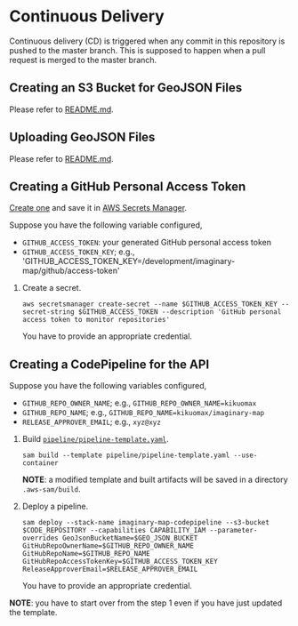 # Continuous Delivery

Continuous delivery (CD) is triggered when any commit in this repository is pushed to the master branch.
This is supposed to happen when a pull request is merged to the master branch.

## Creating an S3 Bucket for GeoJSON Files

Please refer to [README.md](README.md#creating-an-s3-bucket-for-geojson-files).

## Uploading GeoJSON Files

Please refer to [README.md](README.md#uploading-geojson-files).

## Creating a GitHub Personal Access Token

[Create one](https://docs.github.com/en/github/authenticating-to-github/creating-a-personal-access-token) and save it in [AWS Secrets Manager](https://aws.amazon.com/secrets-manager/).

Suppose you have the following variable configured,
- `GITHUB_ACCESS_TOKEN`: your generated GitHub personal access token
- `GITHUB_ACCESS_TOKEN_KEY`; e.g., 'GITHUB_ACCESS_TOKEN_KEY=/development/imaginary-map/github/access-token'

1. Create a secret.

    ```
    aws secretsmanager create-secret --name $GITHUB_ACCESS_TOKEN_KEY --secret-string $GITHUB_ACCESS_TOKEN --description 'GitHub personal access token to monitor repositories'
    ```

   You have to provide an appropriate credential.

## Creating a CodePipeline for the API

Suppose you have the following variables configured,
- `GITHUB_REPO_OWNER_NAME`; e.g., `GITHUB_REPO_OWNER_NAME=kikuomax`
- `GITHUB_REPO_NAME`; e.g., `GITHUB_REPO_NAME=kikuomax/imaginary-map`
- `RELEASE_APPROVER_EMAIL`; e.g., `xyz@xyz`

1. Build [`pipeline/pipeline-template.yaml`](api/pipeline-template.yaml).

    ```
    sam build --template pipeline/pipeline-template.yaml --use-container
    ```

   **NOTE**: a modified template and built artifacts will be saved in a directory `.aws-sam/build`.

2. Deploy a pipeline.

    ```
    sam deploy --stack-name imaginary-map-codepipeline --s3-bucket $CODE_REPOSITORY --capabilities CAPABILITY_IAM --parameter-overrides GeoJsonBucketName=$GEO_JSON_BUCKET GitHubRepoOwnerName=$GITHUB_REPO_OWNER_NAME GitHubRepoName=$GITHUB_REPO_NAME GitHubRepoAccessTokenKey=$GITHUB_ACCESS_TOKEN_KEY ReleaseApproverEmail=$RELEASE_APPROVER_EMAIL
    ```

   You have to provide an appropriate credential.

**NOTE**: you have to start over from the step 1 even if you have just updated the template.